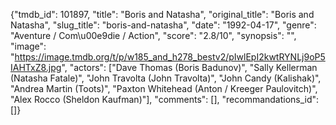 {"tmdb_id": 101897, "title": "Boris and Natasha", "original_title": "Boris and Natasha", "slug_title": "boris-and-natasha", "date": "1992-04-17", "genre": "Aventure / Com\u00e9die / Action", "score": "2.8/10", "synopsis": "", "image": "https://image.tmdb.org/t/p/w185_and_h278_bestv2/pIwlEpI2kwtRYNLj9oP5IAHTxZ8.jpg", "actors": ["Dave Thomas (Boris Badunov)", "Sally Kellerman (Natasha Fatale)", "John Travolta (John Travolta)", "John Candy (Kalishak)", "Andrea Martin (Toots)", "Paxton Whitehead (Anton / Kreeger Paulovitch)", "Alex Rocco (Sheldon Kaufman)"], "comments": [], "recommandations_id": []}